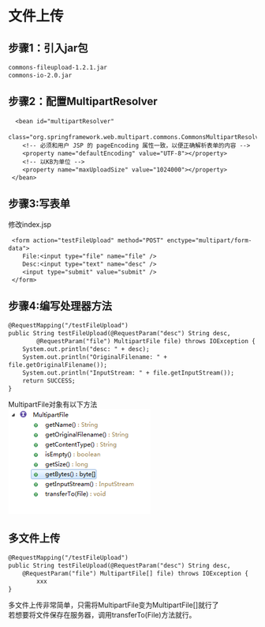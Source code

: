 # 文件上传
## 步骤1：引入jar包
```
commons-fileupload-1.2.1.jar
commons-io-2.0.jar
```
## 步骤2：配置MultipartResolver
```
  <bean id="multipartResolver"
	class="org.springframework.web.multipart.commons.CommonsMultipartResolver">
	<!-- 必须和用户 JSP 的 pageEncoding 属性一致，以便正确解析表单的内容 -->
	<property name="defaultEncoding" value="UTF-8"></property>
	<!-- 以KB为单位 -->
	<property name="maxUploadSize" value="1024000"></property>
 </bean>
```
## 步骤3:写表单
修改index.jsp
```
 <form action="testFileUpload" method="POST" enctype="multipart/form-data">
	File:<input type="file" name="file" />
	Desc:<input type="text" name="desc" />
	<input type="submit" value="submit" />
 </form>
```

## 步骤4:编写处理器方法
```
@RequestMapping("/testFileUpload")
public String testFileUpload(@RequestParam("desc") String desc,
		@RequestParam("file") MultipartFile file) throws IOException {
	System.out.println("desc: " + desc);
	System.out.println("OriginalFilename: " + file.getOriginalFilename());
	System.out.println("InputStream: " + file.getInputStream());
	return SUCCESS;
}
```
MultipartFile对象有以下方法<br>
![图片无法加载](https://github.com/Ywfy/Learning-summary-for-SpringMVC/blob/master/FileUpload/mult.PNG)<br>

## 多文件上传
```
@RequestMapping("/testFileUpload")
public String testFileUpload(@RequestParam("desc") String desc,
	@RequestParam("file") MultipartFile[] file) throws IOException {
		xxx
}

```
多文件上传非常简单，只需将MultipartFile变为MultipartFile[]就行了<br>
若想要将文件保存在服务器，调用transferTo(File)方法就行。<br>
